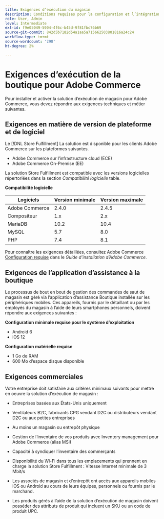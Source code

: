 ```yaml
---
title: Exigences d’exécution du magasin
description: Conditions requises pour la configuration et l’intégration de la variable [!DNL Store Fulfillment solution].
role: User, Admin
level: Intermediate
exl-id: f9e05049-5904-4f6c-b45d-9f81fbc76b69
source-git-commit: 842d5b7182d54a1aa5a715662503801816a24c24
workflow-type: tm+mt
source-wordcount: '298'
ht-degree: 2%

---
```


# Exigences d’exécution de la boutique pour Adobe Commerce

Pour installer et activer la solution d’exécution de magasin pour Adobe Commerce, vous devez répondre aux exigences techniques et métier suivantes.

## Exigences en matière de version de plateforme et de logiciel

Le [!DNL Store Fulfillment] La solution est disponible pour les clients Adobe Commerce sur les plateformes suivantes.

- Adobe Commerce sur l’infrastructure cloud (ECE)
- Adobe Commerce On-Premise (EE)

La solution Store Fulfillment est compatible avec les versions logicielles répertoriées dans la section *Compatibilité logicielle* table.

**Compatibilité logicielle**

| **Logiciels** | **Version minimale** | **Version maximale** |
|----------------|---------------------|---------------------|
| Adobe Commerce | 2.4.0 | 2.4.5 |
| Compositeur | 1.x | 2.x |
| MariaDB | 10.2 | 10.4 |
| MySQL | 5.7 | 8.0 |
| PHP | 7.4 | 8.1 |

Pour connaître les exigences détaillées, consultez Adobe Commerce [Configuration requise](https://experienceleague.adobe.com/docs/commerce-operations/installation-guide/system-requirements.html) dans le *Guide d’installation d’Adobe Commerce*.

## Exigences de l’application d’assistance à la boutique

Le processus de bout en bout de gestion des commandes de saut de magasin est géré via l’application d’assistance Boutique installée sur les périphériques mobiles. Ces appareils, fournis par le détaillant ou par les employés du magasin à l’aide de leurs smartphones personnels, doivent répondre aux exigences suivantes :

**Configuration minimale requise pour le système d’exploitation**

- Android 6
- iOS 12

**Configuration matérielle requise**

- 1 Go de RAM
- 600 Mo d’espace disque disponible

## Exigences commerciales

Votre entreprise doit satisfaire aux critères minimaux suivants pour mettre en oeuvre la solution d’exécution de magasin :

- Entreprises basées aux États-Unis uniquement

- Ventilateurs B2C, fabricants CPG vendant D2C ou distributeurs vendant D2C ou aux petites entreprises

- Au moins un magasin ou entrepôt physique

- Gestion de l’inventaire de vos produits avec Inventory management pour Adobe Commerce (alias MSI)

- Capacité à syndiquer l’inventaire des commerçants

- Disponibilité du Wi-Fi dans tous les emplacements qui prennent en charge la solution Store Fulfillment : Vitesse Internet minimale de 3 Mbit/s

- Les associés de magasin et d’entrepôt ont accès aux appareils mobiles iOS ou Android au cours de leurs équipes, personnels ou fournis par le marchand.

- Les produits gérés à l’aide de la solution d’exécution de magasin doivent posséder des attributs de produit qui incluent un SKU ou un code de produit UPC.
